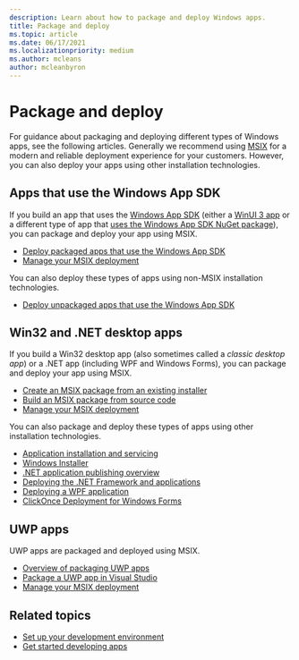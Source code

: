 ```yaml
---
description: Learn about how to package and deploy Windows apps.
title: Package and deploy
ms.topic: article
ms.date: 06/17/2021
ms.localizationpriority: medium
ms.author: mcleans
author: mcleanbyron
---
```


# Package and deploy

For guidance about packaging and deploying different types of Windows apps, see the following articles. Generally we recommend using [MSIX](/windows/msix) for a modern and reliable deployment experience for your customers. However, you can also deploy your apps using other installation technologies.

## Apps that use the Windows App SDK

If you build an app that uses the [Windows App SDK](../windows-app-sdk/index.md) (either a [WinUI 3 app](../get-started/index.md#app-types) or a different type of app that [uses the Windows App SDK NuGet package](../windows-app-sdk/get-started.md#use-the-windows-app-sdk-in-an-existing-project)), you can package and deploy your app using MSIX.

- [Deploy packaged apps that use the Windows App SDK](../windows-app-sdk/deploy-packaged-apps.md)
- [Manage your MSIX deployment](/windows/msix/desktop/managing-your-msix-deployment-overview)

You can also deploy these types of apps using non-MSIX installation technologies.

- [Deploy unpackaged apps that use the Windows App SDK](../windows-app-sdk/deploy-unpackaged-apps.md)

## Win32 and .NET desktop apps

If you build a Win32 desktop app (also sometimes called a *classic desktop app*) or a .NET app (including WPF and Windows Forms), you can package and deploy your app using MSIX.

- [Create an MSIX package from an existing installer](/windows/msix/packaging-tool/create-an-msix-overview)
- [Build an MSIX package from source code](/windows/msix/desktop/source-code-overview)
- [Manage your MSIX deployment](/windows/msix/desktop/managing-your-msix-deployment-overview)

You can also package and deploy these types of apps using other installation technologies.

- [Application installation and servicing](/windows/desktop/application-installing-and-servicing)
- [Windows Installer](/windows/desktop/msi/windows-installer-portal)
- [.NET application publishing overview](/dotnet/core/deploying/)
- [Deploying the .NET Framework and applications](/dotnet/framework/deployment/)
- [Deploying a WPF application](/dotnet/framework/wpf/app-development/deploying-a-wpf-application-wpf)
- [ClickOnce Deployment for Windows Forms](/dotnet/framework/winforms/clickonce-deployment-for-windows-forms)

## UWP apps

UWP apps are packaged and deployed using MSIX.

- [Overview of packaging UWP apps](/windows/uwp/packaging)
- [Package a UWP app in Visual Studio](/windows/msix/package/packaging-uwp-apps)
- [Manage your MSIX deployment](/windows/msix/desktop/managing-your-msix-deployment-overview)

## Related topics

- [Set up your development environment](../windows-app-sdk/set-up-your-development-environment.md)
- [Get started developing apps](../get-started/index.md)
